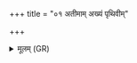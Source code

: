 +++
title = "०१ अतीमाम् अख्यं पृथिवीम्"

+++
<details><summary>मूलम् (GR)</summary>

अतीमाम् अख्यं पृथिवीम्  
अति द्याम् अति सूर्यम् ।  
अति विश्वम् इदं भूतम्  
अत्य् अख्यं यातुधान्यः ॥
</details>